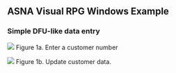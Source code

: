 ## ASNA Visual RPG Windows Example

### Simple DFU-like data entry

![](https://asna.com/media/images/screen-1-2.png)
Figure 1a. Enter a customer number


![](https://asna.com/media/images/screen-2-2.png)
Figure 1b. Update customer data.




